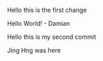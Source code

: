 Hello this is the first change

Hello World! - Damian


Hello this is my second commit

Jing Hng was here